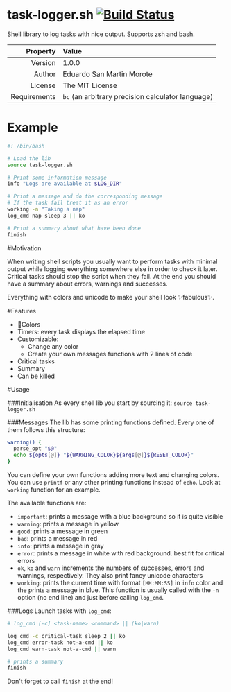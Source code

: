 task-logger.sh [![Build Status](https://travis-ci.org/posva/task-logger.sh.svg?branch=master)](https://travis-ci.org/posva/task-logger.sh)
===

Shell library to log tasks with nice output. Supports zsh and bash.

|      Property| Value                                              |
|-------------:|:---------------------------------------------------|
|      Version | 1.0.0                                              |
|       Author | Eduardo San Martin Morote                          |
|      License | The MIT License                                    |
| Requirements | `bc` (an arbitrary precision calculator language)  |

# Example

```sh
#! /bin/bash

# Load the lib
source task-logger.sh

# Print some information message
info "Logs are available at $LOG_DIR"

# Print a message and do the corresponding message
# If the task fail treat it as an error
working -n "Taking a nap"
log_cmd nap sleep 3 || ko

# Print a summary about what have been done
finish
```

#Motivation

When writing shell scripts you usually want to perform tasks with minimal
output while logging everything somewhere else in order to check it later.
Critical tasks should stop the script when they fail. At the end you should
have a summary about errors, warnings and successes.

Everything with colors and unicode to make your shell look :sparkles:fabulous:sparkles:.

#Features

* :lollipop:Colors
* Timers: every task displays the elapsed time
* Customizable:
  * Change any color
  * Create your own messages functions with 2 lines of code
* Critical tasks
* Summary
* Can be killed

#Usage

###Initialisation
As every shell lib you start by sourcing it: `source task-logger.sh`

###Messages
The lib has some printing functions defined. Every one of them follows this structure:

```sh
warning() {
  parse_opt "$@"
  echo ${opts[@]} "${WARNING_COLOR}${args[@]}${RESET_COLOR}"
}
```

You can define your own functions adding more text and changing colors.
You can use `printf` or any other printing functions instead of `echo`.
Look at `working` function for an example.

The available functions are:

* `important`: prints a message with a blue background so it is quite visible
* `warning`: prints a message in yellow
* `good`: prints a message in green
* `bad`: prints a message in red
* `info`: prints a message in gray
* `error`: prints a message in white with red background. best fit for critical errors
* `ok`, `ko` and `warn` increments the numbers of successes, errors and warnings, respectively.
They also print fancy unicode characters
* `working`: prints the current time with format `[HH:MM:SS]` in `info` color and the prints
a message in blue. This function is usually called with the `-n` option (no end line) and just
before calling `log_cmd`.

###Logs
Launch tasks with `log_cmd`:

```sh
# log_cmd [-c] <task-name> <command> || (ko|warn)

log_cmd -c critical-task sleep 2 || ko
log_cmd error-task not-a-cmd || ko
log_cmd warn-task not-a-cmd || warn

# prints a summary
finish
```

Don't forget to call `finish` at the end!

